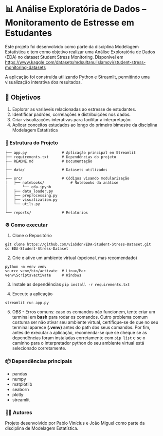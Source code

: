 # 📊 Análise Exploratória de Dados – Monitoramento de Estresse em Estudantes

Este projeto foi desenvolvido como parte da disciplina Modelagem Estatística e tem como objetivo realizar uma Análise Exploratória de Dados (EDA) no dataset Student Stress Monitoring. Disponível em https://www.kaggle.com/datasets/mdsultanulislamovi/student-stress-monitoring-datasets

A aplicação foi construída utilizando Python e Streamlit, permitindo uma visualização interativa dos resultados.

## 🎯 Objetivos

1. Explorar as variáveis relacionadas ao estresse de estudantes.
2. Identificar padrões, correlações e distribuições nos dados.
3. Criar visualizações interativas para facilitar a interpretação.
4. Aplicar conceitos estudados ao longo do primeiro bimestre da disciplina Modelagem Estatística

### 📂 Estrutura do Projeto
```
├── app.py                # Aplicação principal em Streamlit
├── requirements.txt      # Dependências do projeto
├── README.md             # Documentação
│
├── data/                 # Datasets utilizados
│
├── src/                  # Códigos visando modularização
|   ├── notebooks/            # Notebooks da análise 
│       └── eda.ipynb
│   ├── data_loader.py 
│   ├── preprocessing.py
│   ├── visualization.py
│   └── utils.py
│
└── reports/              # Relatórios
```

### ⚙️ Como executar

1. Clone o Repositório
```
git clone https://github.com/viabdon/EDA-Student-Stress-Dataset.git
cd EDA-Student-Stress-Dataset
```

2. Crie e ative um ambiente virtual (opcional, mas recomendado)
```
python -m venv venv
source venv/bin/activate  # Linux/Mac
venv\Scripts\activate     # Windows
```

3. Instale as dependências
``` pip install -r requirements.txt ```

4. Execute a aplicação
```
streamlit run app.py
```

5. OBS - Erros comuns: caso os comandos não funcionem, tente criar um terminal em **bash** para rodar os comandos. Outro problema comum costuma ser não ativar seu ambiente virtual, certifique-se de que no seu terminal aparece **(.venv)** antes do path dos seus comandos. Por fim, antes de executar a aplicação, recomenda-se que se cheque se as dependências foram instaladas corretamente com `pip list` e se o caminho para o interpretador python do seu ambiente virtual está selecionado corretamente.

### 📦 Dependências principais

- pandas
- numpy
- matplotlib
- seaborn
- plotly
- streamlit

### 👩‍🎓 Autores

Projeto desenvolvido por Pablo Vinícius e João Miguel como parte da disciplina de Modelagem Estatística.
